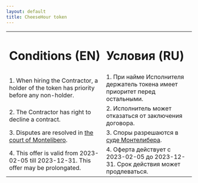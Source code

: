 ```yaml
---
layout: default
title: CheeseHour token
---
```


<table>

  <tr><td><h1>Conditions (EN)</h1></td><td><h1>Условия (RU)</h1></td></tr>

  <tr>
    <td>
      1. When hiring the Contractor,
      a holder of the token has priority before any non-holder.
    </td>
    <td>
      1. При найме Исполнителя
      держатель токена имеет приоритет перед остальными.
    </td>
  </tr>

  <tr>
    <td>2. The Contractor has right to decline a contract.</td>
    <td>2. Исполнитель может отказаться от заключения договора.</td>
  </tr>

  <tr>
    <td>
      3. Disputes are resolved in
      <a href="https://montelibero.org/sud-montelibero">
        the court of Montelibero</a>.
    </td>
    <td>
      3. Споры разрешаются в
      <a href="https://montelibero.org/sud-montelibero">суде Монтелибера</a>.
    </td>
  </tr>

  <tr>
    <td>
      4. This offer is valid from 2023-02-05 till 2023-12-31.
      This offer may be prolongated.
    </td>
    <td>
      4. Оферта действует с 2023-02-05 до 2023-12-31.
      Срок действия может продлеваться.
    </td>
  </tr>

</table>
